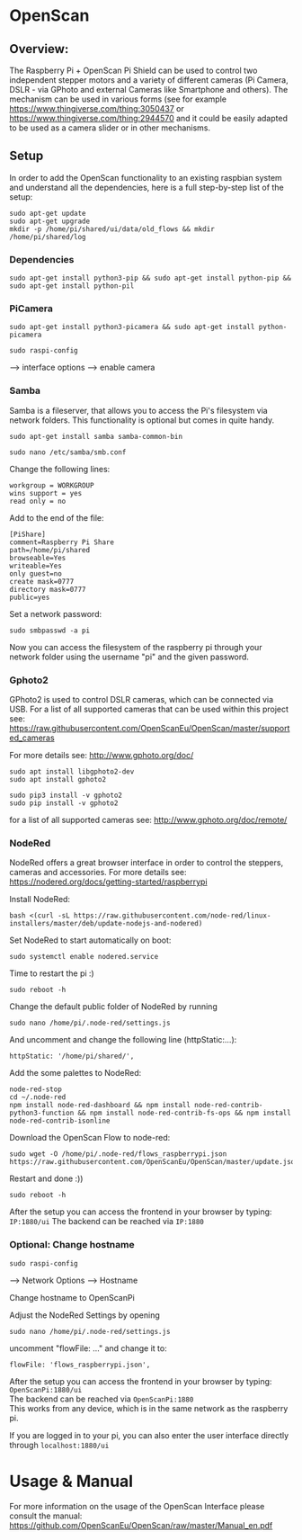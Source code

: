 # OpenScan

## Overview:
The Raspberry Pi + OpenScan Pi Shield can be used to control two independent stepper motors and a variety of different cameras (Pi Camera, DSLR - via GPhoto and external Cameras like Smartphone and others). The mechanism can be used in various forms (see for example https://www.thingiverse.com/thing:3050437 or https://www.thingiverse.com/thing:2944570 and it could be easily adapted to be used as a camera slider or in other mechanisms.

## Setup
In order to add the OpenScan functionality to an existing raspbian system and understand all the dependencies, here is a full step-by-step list of the setup:

```
sudo apt-get update
sudo apt-get upgrade
mkdir -p /home/pi/shared/ui/data/old_flows && mkdir /home/pi/shared/log
```

### Dependencies

```
sudo apt-get install python3-pip && sudo apt-get install python-pip && sudo apt-get install python-pil
```

### PiCamera
```
sudo apt-get install python3-picamera && sudo apt-get install python-picamera
```

```
sudo raspi-config
```
--> interface options --> enable camera

### Samba

Samba is a fileserver, that allows you to access the Pi's filesystem via network folders. This functionality is optional but comes in quite handy.

```
sudo apt-get install samba samba-common-bin
```
```
sudo nano /etc/samba/smb.conf
```

Change the following lines:
```
workgroup = WORKGROUP
wins support = yes  
read only = no
```

Add to the end of the file:
```
[PiShare]
comment=Raspberry Pi Share
path=/home/pi/shared
browseable=Yes
writeable=Yes
only guest=no
create mask=0777
directory mask=0777
public=yes
```

Set a network password:

```
sudo smbpasswd -a pi
```

Now you can access the filesystem of the raspberry pi through your network folder using the username "pi" and the given password.

### Gphoto2

GPhoto2 is used to control DSLR cameras, which can be connected via USB. For a list of all supported cameras that can be used within this project see: https://raw.githubusercontent.com/OpenScanEu/OpenScan/master/supported_cameras

For more details see: http://www.gphoto.org/doc/
```
sudo apt install libgphoto2-dev
sudo apt install gphoto2
```

```
sudo pip3 install -v gphoto2
sudo pip install -v gphoto2
```

for a list of all supported cameras see: http://www.gphoto.org/doc/remote/

### NodeRed

NodeRed offers a great browser interface in order to control the steppers, cameras and accessories.
For more details see: https://nodered.org/docs/getting-started/raspberrypi

Install NodeRed:

```
bash <(curl -sL https://raw.githubusercontent.com/node-red/linux-installers/master/deb/update-nodejs-and-nodered)
```

Set NodeRed to start automatically on boot:
```
sudo systemctl enable nodered.service
```

Time to restart the pi :)

```
sudo reboot -h
```

Change the default public folder of NodeRed by running

```
sudo nano /home/pi/.node-red/settings.js
```

And uncomment and change the following line (httpStatic:...):

```
httpStatic: '/home/pi/shared/',
```

Add the some palettes to NodeRed:

```
node-red-stop
cd ~/.node-red
npm install node-red-dashboard && npm install node-red-contrib-python3-function && npm install node-red-contrib-fs-ops && npm install node-red-contrib-isonline
```

Download the OpenScan Flow to node-red:
```
sudo wget -O /home/pi/.node-red/flows_raspberrypi.json https://raw.githubusercontent.com/OpenScanEu/OpenScan/master/update.json
```

Restart and done :))

```
sudo reboot -h
```

After the setup you can access the frontend in your browser by typing: `IP:1880/ui`
The backend can be reached via `IP:1880`

### Optional: Change hostname
```
sudo raspi-config
```

--> Network Options --> Hostname

Change hostname to OpenScanPi

Adjust the NodeRed Settings by opening
```
sudo nano /home/pi/.node-red/settings.js
```

uncomment "flowFile: ..." and change it to:
```
flowFile: 'flows_raspberrypi.json',
```

After the setup you can access the frontend in your browser by typing: `OpenScanPi:1880/ui`  
The backend can be reached via `OpenScanPi:1880`  
This works from any device, which is in the same network as the raspberry pi.

If you are logged in to your pi, you can also enter the user interface directly through `localhost:1880/ui`


# Usage & Manual

For more information on the usage of the OpenScan Interface please consult the manual: https://github.com/OpenScanEu/OpenScan/raw/master/Manual_en.pdf
